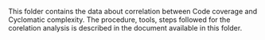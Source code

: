 This folder contains the data about correlation between Code coverage and Cyclomatic complexity. 
The procedure, tools, steps followed for the corelation analysis is described in the document available in this folder.
